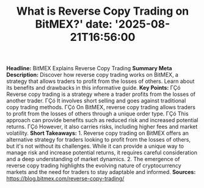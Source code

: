 ﻿---
title: "What is Reverse Copy Trading on BitMEX?'
date: '2025-08-21T16:56:00"
category: "Markets"
summary: ""
slug: "what is reverse copy trading on bitmex"
source_urls:
  - "https://blog.bitmex.com/reverse-copy-trading/"
seo:
  title: "What is Reverse Copy Trading on BitMEX? | Hash n Hedge'
  description: '"
  keywords: ["news", "markets", "brief"]
---
**Headline:** BitMEX Explains Reverse Copy Trading  **Summary Meta Description:** Discover how reverse copy trading works on BitMEX, a strategy that allows traders to profit from the losses of others. Learn about its benefits and drawbacks in this informative guide.  **Key Points:**  ΓÇó Reverse copy trading is a strategy where a trader profits from the losses of another trader. ΓÇó It involves short selling and goes against traditional copy trading methods. ΓÇó On BitMEX, reverse copy trading allows traders to profit from the losses of others through a unique order type. ΓÇó This approach can provide benefits such as reduced risk and increased potential returns. ΓÇó However, it also carries risks, including higher fees and market volatility.  **Short Takeaways:**  1. Reverse copy trading on BitMEX offers an alternative strategy for traders looking to profit from the losses of others, but it's not without its challenges. While it can provide a unique way to manage risk and increase potential returns, it requires careful consideration and a deep understanding of market dynamics. 2. The emergence of reverse copy trading highlights the evolving nature of cryptocurrency markets and the need for traders to stay adaptable and informed.  **Sources:**  https://blog.bitmex.com/reverse-copy-trading/ 
